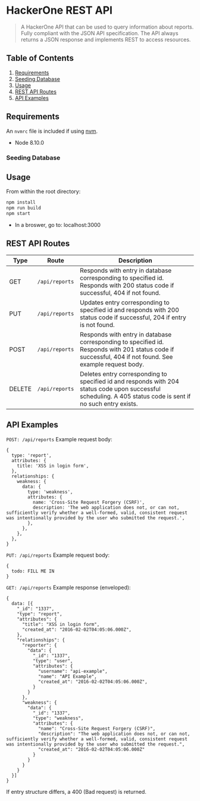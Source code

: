 # HackerOne REST API

> A HackerOne API that can be used to query information about reports. Fully compliant with the JSON API specification. The API always returns a JSON response and implements REST to access resources.

## Table of Contents

1. [Requirements](#requirements)
2. [Seeding Database](#Seeding-Database)
3. [Usage](#Usage)
4. [REST API Routes](#REST-API-Routes)
5. [API Examples](#API-Examples)

## Requirements

An `nvmrc` file is included if using [nvm](https://github.com/creationix/nvm).

- Node 8.10.0

### Seeding Database

## Usage

From within the root directory:
```sh
npm install
npm run build
npm start
```
- In a broswer, go to: localhost:3000

## REST API Routes

| Type  | Route | Description |
| ------------- | ------------- |------------- |
| GET  | ```/api/reports```  | Responds with entry in database corresponding to specified id. Responds with 200 status code if successful, 404 if not found. |
| PUT  | ```/api/reports```  | Updates entry corresponding to specified id and responds with 200 status code if successful, 204 if entry is not found. |
| POST  | ```/api/reports```  | Responds with entry in database corresponding to specified id. Responds with 201 status code if successful, 404 if not found. See example request body. |
| DELETE  | ```/api/reports```  | Deletes entry corresponding to specified id and responds with 204 status code upon successful scheduling. A 405 status code is sent if no such entry exists. |

## API Examples

```POST: /api/reports```
Example request body:

```
{
  type: 'report',
  attributes: {
    title: 'XSS in login form',
  },
  relationships: {
    weakness: {
      data: {
        type: 'weakness',
        attributes: {
          name: 'Cross-Site Request Forgery (CSRF)',
          description: 'The web application does not, or can not, sufficiently verify whether a well-formed, valid, consistent request was intentionally provided by the user who submitted the request.',
        },
      },
    },
  },
}
  ```

  ```PUT: /api/reports```
Example request body:

```
{
  todo: FILL ME IN
}
```

```GET: /api/reports```
Example response (enveloped):

```
{
  data: [{
    "_id": "1337",
    "type": "report",
    "attributes": {
      "title": "XSS in login form",
      "created_at": "2016-02-02T04:05:06.000Z",
    },
    "relationships": {
      "reporter": {
        "data": {
          "_id": "1337",
          "type": "user",
          "attributes": {
            "username": "api-example",
            "name": "API Example",
            "created_at": "2016-02-02T04:05:06.000Z",
          }
        }
      },
      "weakness": {
        "data": {
          "_id": "1337",
          "type": "weakness",
          "attributes": {
            "name": "Cross-Site Request Forgery (CSRF)",
            "description": "The web application does not, or can not, sufficiently verify whether a well-formed, valid, consistent request was intentionally provided by the user who submitted the request.",
            "created_at": "2016-02-02T04:05:06.000Z"
          }
        }
      }
    }
  }]
}
  ```

If entry structure differs, a 400 (Bad request) is returned.

